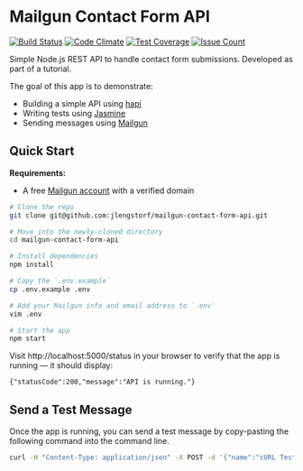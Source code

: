 # Mailgun Contact Form API

[![Build Status](https://travis-ci.org/jlengstorf/mailgun-contact-form-api.svg?branch=master)](https://travis-ci.org/jlengstorf/mailgun-contact-form-api) [![Code Climate](https://codeclimate.com/github/jlengstorf/mailgun-contact-form-api/badges/gpa.svg)](https://codeclimate.com/github/jlengstorf/mailgun-contact-form-api) [![Test Coverage](https://codeclimate.com/github/jlengstorf/mailgun-contact-form-api/badges/coverage.svg)](https://codeclimate.com/github/jlengstorf/mailgun-contact-form-api/coverage) [![Issue Count](https://codeclimate.com/github/jlengstorf/mailgun-contact-form-api/badges/issue_count.svg)](https://codeclimate.com/github/jlengstorf/mailgun-contact-form-api)

Simple Node.js REST API to handle contact form submissions. Developed as part of a tutorial.

The goal of this app is to demonstrate:

- Building a simple API using [hapi](http://hapijs.com/)
- Writing tests using [Jasmine](http://jasmine.github.io/2.4/introduction.html)
- Sending messages using [Mailgun](http://mailgun.com/)

## Quick Start

**Requirements:**
- A free [Mailgun account](http://mailgun.com/) with a verified domain

```bash
# Clone the repo
git clone git@github.com:jlengstorf/mailgun-contact-form-api.git

# Move into the newly-cloned directory
cd mailgun-contact-form-api

# Install dependencies
npm install

# Copy the `.env.example`
cp .env.example .env

# Add your Mailgun info and email address to `.env`
vim .env

# Start the app
npm start
```

Visit http://localhost:5000/status in your browser to verify that the app is running — it should display:

```
{"statusCode":200,"message":"API is running."}
```

## Send a Test Message

Once the app is running, you can send a test message by copy-pasting the following command into the command line.

```bash
curl -H "Content-Type: application/json" -X POST -d '{"name":"cURL Test","email":"curl@example.com", "message":"Sent via curl!\n\nNeat, right?"}' http://localhost:5000/submit
```
